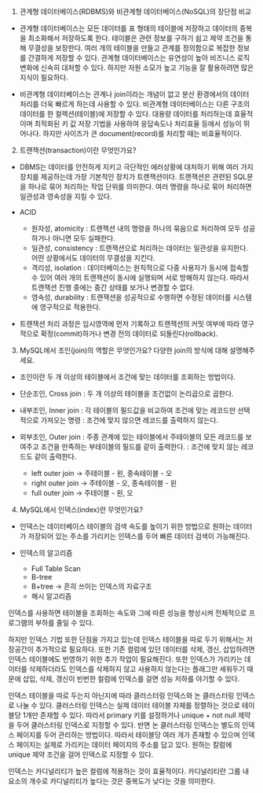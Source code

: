 1. 관계형 데이터베이스(RDBMS)와 비관계형 데이터베이스(NoSQL)의 장단점 비교

- 관게형 데이터베이스는 모든 데이터를 표 형태의 테이블에 저장하고 데이터의 중복을 최소화해서 저장하도록 한다. 테이블은 관련 정보를 구하기 쉽고 제약 조건을 통해 무결성을 보장한다. 여러 개의 테이블을 만들고 관계를 정의함으로 복잡한 정보를 간결하게 저장할 수 있다. 관계형 데이터베이스는 유연성이 높아 비즈니스 로직 변화에 신속히 대처할 수 있다. 하지만 자원 소모가 높고 기능을 잘 활용하려면 많은 지식이 필요하다.

- 비관계형 데이터베이스는 관계나 join이라는 개념이 없고 분산 환경에서의 데이터 처리를 더욱 빠르게 하는데 사용할 수 있다. 비관계형 데이터베이스는 다른 구조의 데이터를 한 컬렉션(테이블)에 저장할 수 있다. 대용량 데이터를 처리하는데 효율적이며 최적화된 키 값 저장 기법을 사용하여 응답속도나 처리효율 등에서 성능이 뛰어나다. 하지만 사이즈가 큰 document(record)를 처리할 때는 비효율적이다.

2. 트랜잭션(transaction)이란 무엇인가요?

- DBMS는 데이터를 안전하게 지키고 극단적인 에러상황에 대처하기 위해 여러 가지 장치를 제공하는데 가장 기본적인 장치가 트랜잭션이다. 트랜잭션은 관련된 SQL문을 하나로 묶어 처리하는 작업 단위를 의미한다. 여러 명령을 하나로 묶어 처리하면 일관성과 영속성을 지킬 수 있다.

- ACID

  - 원자성, atomicity
    : 트랜잭션 내의 명령을 하나의 묶음으로 처리하여 모두 성공하거나 아니면 모두 실패한다.
  - 일관성, consistency
    : 트랜잭션으로 처리하는 데이터는 일관성을 유지한다. 어떤 상황에서도 데이터의 무결성을 지킨다.
  - 격리성, isolation
    : 데이터베이스는 원칙적으로 다중 사용자가 동시에 접속할 수 있어 여러 개의 트랜잭션이 동시에 실행되며 서로 방해하지 않는다. 따라서 트랜잭션 진행 중에는 중간 상태를 보거나 변경할 수 없다.
  - 영속성, durability
    : 트랜잭션을 성공적으로 수행하면 수정된 데이터를 시스템에 영구적으로 적용한다.

- 트랜잭션 처리 과정은 임시영역에 먼저 기록하고 트랜잭션의 커밋 여부에 따라 영구적으로 확정(commit)하거나 변경 전의 데이터로 되돌린다(rollback).

3. MySQL에서 조인(join)의 역할은 무엇인가요? 다양한 join의 방식에 대해 설명해주세요.

- 조인이란 두 개 이상의 테이블에서 조건에 맞는 데이터를 조회하는 방법이다.

- 단순조인, Cross join
  : 두 개 이상의 테이블을 조건없이 논리곱으로 곱한다.
- 내부조인, Inner join
  : 각 테이블의 필드값을 비교하여 조건에 맞는 레코드만 선택적으로 가져오는 명령
  : 조건에 맞지 않으면 레코드를 출력하지 않는다.
- 외부조인, Outer join
  : 주종 관계에 있는 테이블에서 주테이블의 모든 레코드를 보여주고 조건을 만족하는 부테이블의 필드를 같이 출력한다.
  : 조건에 맞지 않는 레코드도 같이 출력한다.
  - left outer join
    -> 주테이블 - 왼, 종속테이블 - 오
  - right outer join
    -> 주테이블 - 오, 종속테이블 - 왼
  - full outer join
    -> 주테이블 - 왼, 오

4. MySQL에서 인덱스(index)란 무엇인가요?

- 인덱스는 데이터베이스 테이블의 검색 속도를 높이기 위한 방법으로 원하는 데이터가 저장되어 있는 주소를 가리키는 인덱스를 두어 빠른 데이터 검색이 가능해진다.

- 인덱스의 알고리즘
  - Full Table Scan
  - B-tree
  - B+tree -> 흔히 쓰이는 인덱스의 자료구조
  - 해시 알고리즘

인덱스를 사용하면 테이블을 조회하는 속도와 그에 따른 성능을 향상시켜 전체적으로 프로그램의 부하를 줄일 수 있다.

하지만 인덱스 기법 또한 단점을 가지고 있는데 인덱스 테이블을 따로 두기 위해서는 저장공간이 추가적으로 필요하다. 또한 기존 컬럼에 있던 데이터를 삭제, 갱신, 삽입하려면 인덱스 테이블에도 반영하기 위한 추가 작업이 필요해진다. 또한 인덱스가 가리키는 데이터를 삭제하더라도 인덱스를 삭제하지 않고 사용하지 않는다는 플래그만 세워두기 때문에 삽입, 삭제, 갱신이 빈번한 컬럼에 인덱스를 걸면 성능 저하를 야기할 수 있다.

인덱스 테이블을 따로 두는지 아닌지에 따라 클러스터링 인덱스와 논 클러스터링 인덱스로 나눌 수 있다.
클러스터링 인덱스는 실제 데이터 테이블 자체를 정렬하는 것으로 테이블당 1개만 존재할 수 있다. 따라서 primary 키를 설정하거나 unique + not null 제약을 두어 클러스터링 인덱스로 지정할 수 있다.
반면 논 클러스터링 인덱스는 별도의 인덱스 페이지를 두어 관리하는 방법이다. 따라서 테이블당 여러 개가 존재할 수 있으며 인덱스 페이지는 실제로 가리키는 데이터 페이지의 주소를 담고 있다. 원하는 칼럼에 unique 제약 조건을 걸어 인덱스로 지정할 수 있다.

인덱스는 카디널리티가 높은 컬럼에 적용하는 것이 효율적이다. 카디널리티란 그룹 내 요소의 개수로 카디널리티가 높다는 것은 중복도가 낮다는 것을 의미한다.
